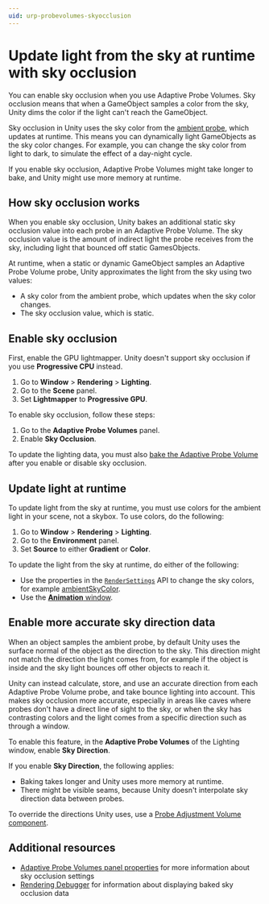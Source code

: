 ```yaml
---
uid: urp-probevolumes-skyocclusion
---
```

# Update light from the sky at runtime with sky occlusion

You can enable sky occlusion when you use Adaptive Probe Volumes. Sky occlusion means that when a GameObject samples a color from the sky, Unity dims the color if the light can't reach the GameObject.

Sky occlusion in Unity uses the sky color from the [ambient probe](https://docs.unity3d.com/2023.3/Documentation/ScriptReference/RenderSettings-ambientProbe.html), which updates at runtime. This means you can dynamically light GameObjects as the sky color changes. For example, you can change the sky color from light to dark, to simulate the effect of a day-night cycle.

If you enable sky occlusion, Adaptive Probe Volumes might take longer to bake, and Unity might use more memory at runtime.

## How sky occlusion works

When you enable sky occlusion, Unity bakes an additional static sky occlusion value into each probe in an Adaptive Probe Volume. The sky occlusion value is the amount of indirect light the probe receives from the sky, including light that bounced off static GamesObjects.

At runtime, when a static or dynamic GameObject samples an Adaptive Probe Volume probe, Unity approximates the light from the sky using two values:

- A sky color from the ambient probe, which updates when the sky color changes.
- The sky occlusion value, which is static.

## Enable sky occlusion

First, enable the GPU lightmapper. Unity doesn't support sky occlusion if you use **Progressive CPU** instead.

1. Go to **Window** &gt; **Rendering** &gt; **Lighting**.
2. Go to the **Scene** panel.
3. Set **Lightmapper** to **Progressive GPU**.

To enable sky occlusion, follow these steps: 

1. Go to the **Adaptive Probe Volumes** panel.
2. Enable **Sky Occlusion**.

To update the lighting data, you must also [bake the Adaptive Probe Volume](probevolumes-use.md#add-and-bake-an-adaptive-probe-volume) after you enable or disable sky occlusion.

## Update light at runtime

To update light from the sky at runtime, you must use colors for the ambient light in your scene, not a skybox. To use colors, do the following:

1. Go to **Window** &gt; **Rendering** &gt; **Lighting**.
2. Go to the **Environment** panel.
3. Set **Source** to either **Gradient** or **Color**.

To update the light from the sky at runtime, do either of the following:

- Use the properties in the [`RenderSettings`](https://docs.unity3d.com/ScriptReference/RenderSettings.html) API to change the sky colors, for example [ambientSkyColor](https://docs.unity3d.com/ScriptReference/RenderSettings-ambientSkyColor.html).
- Use the [**Animation** window](https://docs.unity3d.com/Manual/AnimationEditorGuide.html).

## Enable more accurate sky direction data

When an object samples the ambient probe, by default Unity uses the surface normal of the object as the direction to the sky. This direction might not match the direction the light comes from, for example if the object is inside and the sky light bounces off other objects to reach it.

Unity can instead calculate, store, and use an accurate direction from each Adaptive Probe Volume probe, and take bounce lighting into account. This makes sky occlusion more accurate, especially in areas like caves where probes don't have a direct line of sight to the sky, or when the sky has contrasting colors and the light comes from a specific direction such as through a window.

To enable this feature, in the **Adaptive Probe Volumes** of the Lighting window, enable **Sky Direction**.

If you enable **Sky Direction**, the following applies:

- Baking takes longer and Unity uses more memory at runtime.
- There might be visible seams, because Unity doesn't interpolate sky direction data between probes.

To override the directions Unity uses, use a [Probe Adjustment Volume component](probevolumes-adjustment-volume-component-reference.md).

## Additional resources

- [Adaptive Probe Volumes panel properties](probevolumes-lighting-panel-reference.md#sky-occlusion-settings) for more information about sky occlusion settings
- [Rendering Debugger](features/rendering-debugger.md#probe-volume-panel) for information about displaying baked sky occlusion data
